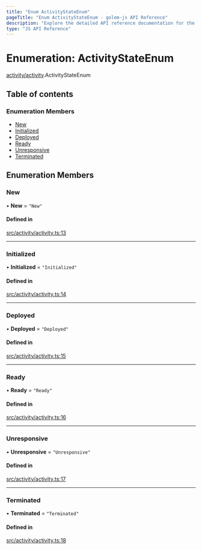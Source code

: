 ```yaml
---
title: "Enum ActivityStateEnum"
pageTitle: "Enum ActivityStateEnum - golem-js API Reference"
description: "Explore the detailed API reference documentation for the Enum ActivityStateEnum within the golem-js SDK for the Golem Network."
type: "JS API Reference"
---
```

# Enumeration: ActivityStateEnum

[activity/activity](../modules/activity_activity).ActivityStateEnum

## Table of contents

### Enumeration Members

- [New](activity_activity.ActivityStateEnum#new)
- [Initialized](activity_activity.ActivityStateEnum#initialized)
- [Deployed](activity_activity.ActivityStateEnum#deployed)
- [Ready](activity_activity.ActivityStateEnum#ready)
- [Unresponsive](activity_activity.ActivityStateEnum#unresponsive)
- [Terminated](activity_activity.ActivityStateEnum#terminated)

## Enumeration Members

### New

• **New** = ``"New"``

#### Defined in

[src/activity/activity.ts:13](https://github.com/golemfactory/golem-js/blob/e7b6d14/src/activity/activity.ts#L13)

___

### Initialized

• **Initialized** = ``"Initialized"``

#### Defined in

[src/activity/activity.ts:14](https://github.com/golemfactory/golem-js/blob/e7b6d14/src/activity/activity.ts#L14)

___

### Deployed

• **Deployed** = ``"Deployed"``

#### Defined in

[src/activity/activity.ts:15](https://github.com/golemfactory/golem-js/blob/e7b6d14/src/activity/activity.ts#L15)

___

### Ready

• **Ready** = ``"Ready"``

#### Defined in

[src/activity/activity.ts:16](https://github.com/golemfactory/golem-js/blob/e7b6d14/src/activity/activity.ts#L16)

___

### Unresponsive

• **Unresponsive** = ``"Unresponsive"``

#### Defined in

[src/activity/activity.ts:17](https://github.com/golemfactory/golem-js/blob/e7b6d14/src/activity/activity.ts#L17)

___

### Terminated

• **Terminated** = ``"Terminated"``

#### Defined in

[src/activity/activity.ts:18](https://github.com/golemfactory/golem-js/blob/e7b6d14/src/activity/activity.ts#L18)
